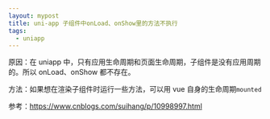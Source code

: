 ```yaml
---
layout: mypost
title: uni-app 子组件中onLoad、onShow里的方法不执行
tags:
  - uniapp
---
```


原因：在 uniapp 中，只有应用生命周期和页面生命周期，子组件是没有应用周期的。所以 onLoad、onShow 都不存在。

方法：如果想在渲染子组件时运行一些方法，可以用 vue 自身的生命周期`mounted`

参考：https://www.cnblogs.com/suihang/p/10998997.html

